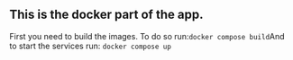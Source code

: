 ## This is the docker part of the app.
First you need to build the images. To do so run:```docker compose build```And to start the services run:
```docker compose up```
